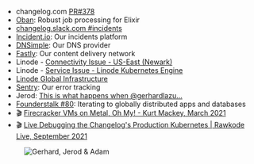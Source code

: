 - changelog.com [PR#378](https://github.com/thechangelog/changelog.com/pull/378)
- [Oban](https://getoban.pro/): Robust job processing for Elixir
- [changelog.slack.com #incidents](https://app.slack.com/client/T024Q4CEK/C025WBXFGT1)
- [Incident.io](https://incident.io): Our incidents platform
- [DNSimple](https://dnsimple.com/): Our DNS provider
- [Fastly](https://www.fastly.com): Our content delivery network
- Linode - [Connectivity Issue - US-East (Newark)](https://status.linode.com/incidents/405n9754f0m5)
- Linode - [Service Issue - Linode Kubernetes Engine](https://status.linode.com/incidents/6tpw1dql792w)
- [Linode Global Infrastructure](https://www.linode.com/global-infrastructure/)
- [Sentry](https://sentry.io): Our error tracking
- Jerod: [This is what happens when @gerhardlazu...](https://twitter.com/jerodsanto/status/1439977396401328134)
- [Founderstalk #80](https://changelog.com/founderstalk/80): Iterating to globally distributed apps and databases
- 🎬 [Firecracker VMs on Metal, Oh My! - Kurt Mackey, March 2021](https://metal.equinix.com/proximity/?wchannelid=ujj9b20qi5&wmediaid=k7nalrr1wz)
- 🎬 [Live Debugging the Changelog's Production Kubernetes | Rawkode Live, September 2021](https://www.youtube.com/watch?v=7zmRhHd-ohk)

<figure class="richtext-figure richtext-figure--full">
  <img src="https://changelog-assets.s3.amazonaws.com/shipit/shipit-20--kaizen2.jpg" alt="Gerhard, Jerod & Adam">
</figure>
